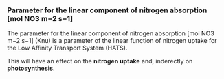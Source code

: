 

### Parameter for the linear component of nitrogen absorption  [mol NO3 m−2 s−1]

The parameter for the linear component of nitrogen absorption  [mol NO3 m−2 s−1] (Knu) is a parameter of the linear function of nitrogen uptake for the Low Affinity Transport System (HATS). 

This will have an effect on the **nitrogen uptake** and, inderectly on **photosynthesis**.